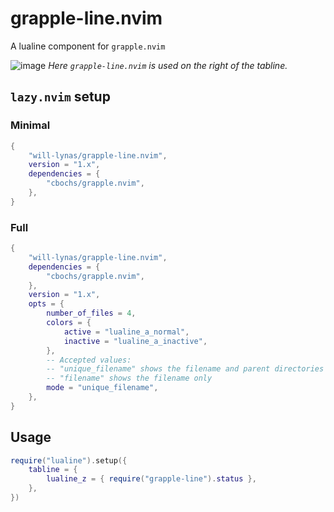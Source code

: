 # grapple-line.nvim

A lualine component for `grapple.nvim`

![image](https://github.com/will-lynas/grapple-line.nvim/assets/43895423/d94783c7-dbef-4c91-bc61-00cb1dd2e581)
_Here `grapple-line.nvim` is used on the right of the tabline._

## `lazy.nvim` setup

### Minimal

```lua
{
	"will-lynas/grapple-line.nvim",
	version = "1.x",
	dependencies = {
		"cbochs/grapple.nvim",
	},
}
```

### Full

```lua
{
	"will-lynas/grapple-line.nvim",
	dependencies = {
		"cbochs/grapple.nvim",
	},
	version = "1.x",
	opts = {
		number_of_files = 4,
		colors = {
			active = "lualine_a_normal",
			inactive = "lualine_a_inactive",
		},
		-- Accepted values:
		-- "unique_filename" shows the filename and parent directories if needed
		-- "filename" shows the filename only
		mode = "unique_filename",
	},
}
```

## Usage

```lua
require("lualine").setup({
	tabline = {
		lualine_z = { require("grapple-line").status },
	},
})
```

